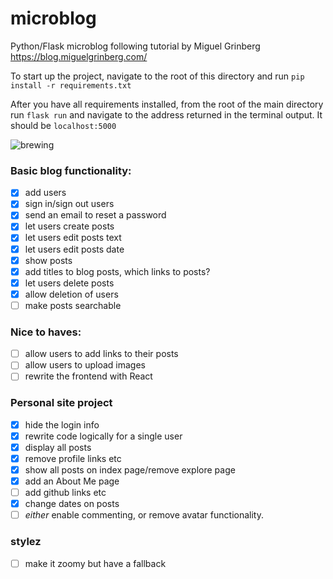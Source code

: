 # microblog
Python/Flask microblog following tutorial by Miguel Grinberg https://blog.miguelgrinberg.com/

To start up the project, navigate to the root of this directory and run `pip install -r requirements.txt`

After you have all requirements installed, from the root of the main directory run `flask run` and navigate to the address returned in the terminal output. It should be `localhost:5000`

![brewing](https://media.giphy.com/media/aBtCn9gW091Ju/giphy.gif)

### Basic blog functionality:
- [x] add users
- [x] sign in/sign out users
- [x] send an email to reset a password
- [x] let users create posts
- [x] let users edit posts text
- [x] let users edit posts date
- [x] show posts
- [x] add titles to blog posts, which links to posts?
- [x] let users delete posts
- [x] allow deletion of users
- [ ] make posts searchable

### Nice to haves:
- [ ] allow users to add links to their posts 
- [ ] allow users to upload images
- [ ] rewrite the frontend with React

### Personal site project
- [x] hide the login info
- [x] rewrite code logically for a single user
- [x] display all posts
- [x] remove profile links etc
- [x] show all posts on index page/remove explore page
- [x] add an About Me page
- [ ] add github links etc
- [x] change dates on posts
- [ ] *either* enable commenting, or remove avatar functionality.

### stylez
- [ ] make it zoomy but have a fallback


